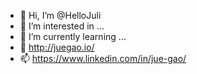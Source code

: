 - 👋 Hi, I’m @HelloJuli
- 👀 I’m interested in ...
- 🌱 I’m currently learning ...
- 💞️ http://juegao.io/
- 📫 https://www.linkedin.com/in/jue-gao/

<!---
HelloJuli/HelloJuli is a ✨ special ✨ repository because its `README.md` (this file) appears on your GitHub profile.
You can click the Preview link to take a look at your changes.
--->
